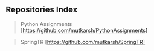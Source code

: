 ## Repositories Index
> Python Assignments [https://github.com/mutkarsh/PythonAssignments]

> SpringTR [https://github.com/mutkarsh/SpringTR]

>
